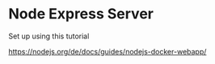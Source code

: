 # Node Express Server

Set up using this tutorial

https://nodejs.org/de/docs/guides/nodejs-docker-webapp/